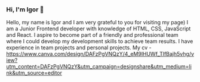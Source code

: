 ### Hi, I'm Igor 👋

Hello, my name is Igor and I am very grateful to you for visiting my page)
I am a Junior Frontend developer with
knowledge of HTML, CSS, JavaScript and React. I aspire to become part
of a friendly and professional team where I could develop my
development skills to achieve team results. I have experience in team
projects and personal projects.
My cv - https://www.canva.com/design/DAFzPgVNQzY/4_eM9lHUWf_TlfBajh5vhg/view?utm_content=DAFzPgVNQzY&utm_campaign=designshare&utm_medium=link&utm_source=editor

